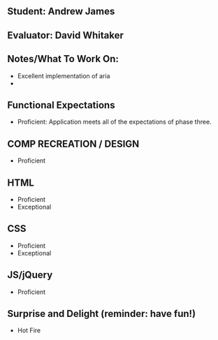 ## Student: Andrew James
## Evaluator: David Whitaker
## Notes/What To Work On:

* Excellent implementation of aria
* 
 
## Functional Expectations

* Proficient: Application meets all of the expectations of phase three.  

## COMP RECREATION / DESIGN

* Proficient  

## HTML

* Proficient  
* Exceptional  

## CSS

* Proficient  
* Exceptional

## JS/jQuery

* Proficient  

## Surprise and Delight (reminder: have fun!)

* Hot Fire  
